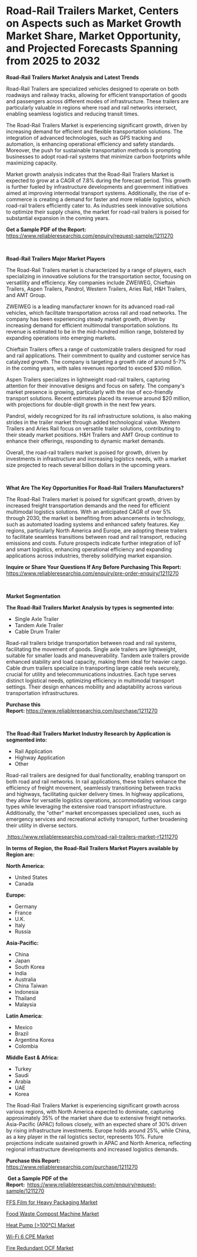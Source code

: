 <p><h1>Road-Rail Trailers Market, Centers on Aspects such as Market Growth Market Share, Market Opportunity, and Projected Forecasts Spanning from 2025 to 2032</h1></p><p><strong>Road-Rail Trailers Market Analysis and Latest Trends</strong></p>
<p><p>Road-Rail Trailers are specialized vehicles designed to operate on both roadways and railway tracks, allowing for efficient transportation of goods and passengers across different modes of infrastructure. These trailers are particularly valuable in regions where road and rail networks intersect, enabling seamless logistics and reducing transit times.</p><p>The Road-Rail Trailers Market is experiencing significant growth, driven by increasing demand for efficient and flexible transportation solutions. The integration of advanced technologies, such as GPS tracking and automation, is enhancing operational efficiency and safety standards. Moreover, the push for sustainable transportation methods is prompting businesses to adopt road-rail systems that minimize carbon footprints while maximizing capacity.</p><p>Market growth analysis indicates that the Road-Rail Trailers Market is expected to grow at a CAGR of 7.8% during the forecast period. This growth is further fueled by infrastructure developments and government initiatives aimed at improving intermodal transport systems. Additionally, the rise of e-commerce is creating a demand for faster and more reliable logistics, which road-rail trailers efficiently cater to. As industries seek innovative solutions to optimize their supply chains, the market for road-rail trailers is poised for substantial expansion in the coming years.</p></p>
<p><strong>Get a Sample PDF of the Report:&nbsp;</strong> <a href="https://www.reliableresearchiq.com/enquiry/request-sample/1211270?utm_campaign=973&utm_medium=2&utm_source=Github&utm_content=ia&utm_term=24032025&utm_id=road-rail-trailers">https://www.reliableresearchiq.com/enquiry/request-sample/1211270</a></p>
<p>&nbsp;</p>
<p><strong>Road-Rail Trailers Major Market Players</strong></p>
<p><p>The Road-Rail Trailers market is characterized by a range of players, each specializing in innovative solutions for the transportation sector, focusing on versatility and efficiency. Key companies include ZWEIWEG, Chieftain Trailers, Aspen Trailers, Pandrol, Western Trailers, Aries Rail, H&H Trailers, and AMT Group.</p><p>ZWEIWEG is a leading manufacturer known for its advanced road-rail vehicles, which facilitate transportation across rail and road networks. The company has been experiencing steady market growth, driven by increasing demand for efficient multimodal transportation solutions. Its revenue is estimated to be in the mid-hundred million range, bolstered by expanding operations into emerging markets.</p><p>Chieftain Trailers offers a range of customizable trailers designed for road and rail applications. Their commitment to quality and customer service has catalyzed growth. The company is targeting a growth rate of around 5-7% in the coming years, with sales revenues reported to exceed $30 million.</p><p>Aspen Trailers specializes in lightweight road-rail trailers, capturing attention for their innovative designs and focus on safety. The company's market presence is growing, particularly with the rise of eco-friendly transport solutions. Recent estimates placed its revenue around $20 million, with projections for double-digit growth in the next few years.</p><p>Pandrol, widely recognized for its rail infrastructure solutions, is also making strides in the trailer market through added technological value. Western Trailers and Aries Rail focus on versatile trailer solutions, contributing to their steady market positions. H&H Trailers and AMT Group continue to enhance their offerings, responding to dynamic market demands.</p><p>Overall, the road-rail trailers market is poised for growth, driven by investments in infrastructure and increasing logistics needs, with a market size projected to reach several billion dollars in the upcoming years.</p></p>
<p>&nbsp;</p>
<p><strong>What Are The Key Opportunities For Road-Rail Trailers Manufacturers?</strong></p>
<p><p>The Road-Rail Trailers market is poised for significant growth, driven by increased freight transportation demands and the need for efficient multimodal logistics solutions. With an anticipated CAGR of over 5% through 2030, the market is benefiting from advancements in technology, such as automated loading systems and enhanced safety features. Key regions, particularly North America and Europe, are adopting these trailers to facilitate seamless transitions between road and rail transport, reducing emissions and costs. Future prospects indicate further integration of IoT and smart logistics, enhancing operational efficiency and expanding applications across industries, thereby solidifying market expansion.</p></p>
<p><strong>Inquire or Share Your Questions If Any Before Purchasing This Report:</strong> <a href="https://www.reliableresearchiq.com/enquiry/pre-order-enquiry/1211270?utm_campaign=973&utm_medium=2&utm_source=Github&utm_content=ia&utm_term=24032025&utm_id=road-rail-trailers">https://www.reliableresearchiq.com/enquiry/pre-order-enquiry/1211270</a></p>
<p>&nbsp;</p>
<p><strong>Market Segmentation</strong></p>
<p><strong>The Road-Rail Trailers Market Analysis by types is segmented into:</strong></p>
<p><ul><li>Single Axle Trailer</li><li>Tandem Axle Trailer</li><li>Cable Drum Trailer</li></ul></p>
<p><p>Road-rail trailers bridge transportation between road and rail systems, facilitating the movement of goods. Single axle trailers are lightweight, suitable for smaller loads and maneuverability. Tandem axle trailers provide enhanced stability and load capacity, making them ideal for heavier cargo. Cable drum trailers specialize in transporting large cable reels securely, crucial for utility and telecommunications industries. Each type serves distinct logistical needs, optimizing efficiency in multimodal transport settings. Their design enhances mobility and adaptability across various transportation infrastructures.</p></p>
<p><strong>Purchase this Report:&nbsp;</strong><a href="https://www.reliableresearchiq.com/purchase/1211270?utm_campaign=973&utm_medium=2&utm_source=Github&utm_content=ia&utm_term=24032025&utm_id=road-rail-trailers">https://www.reliableresearchiq.com/purchase/1211270</a></p>
<p>&nbsp;</p>
<p><strong>The Road-Rail Trailers Market Industry Research by Application is segmented into:</strong></p>
<p><ul><li>Rail Application</li><li>Highway Application</li><li>Other</li></ul></p>
<p><p>Road-rail trailers are designed for dual functionality, enabling transport on both road and rail networks. In rail applications, these trailers enhance the efficiency of freight movement, seamlessly transitioning between tracks and highways, facilitating quicker delivery times. In highway applications, they allow for versatile logistics operations, accommodating various cargo types while leveraging the extensive road transport infrastructure. Additionally, the "other" market encompasses specialized uses, such as emergency services and recreational activity transport, further broadening their utility in diverse sectors.</p></p>
<p><a href="https://www.reliableresearchiq.com/road-rail-trailers-market-r1211270?utm_campaign=973&utm_medium=2&utm_source=Github&utm_content=ia&utm_term=24032025&utm_id=road-rail-trailers">&nbsp;https://www.reliableresearchiq.com/road-rail-trailers-market-r1211270</a></p>
<p><strong>In terms of Region, the Road-Rail Trailers Market Players available by Region are:</strong></p>
<p>
    <p> <strong> North America: </strong>
        <ul>
            <li>United States</li>
            <li>Canada</li>
        </ul>
        </p> 
    <p> <strong> Europe: </strong>
        <ul>
            <li>Germany</li>
            <li>France</li>
            <li>U.K.</li>
            <li>Italy</li>
            <li>Russia</li>
        </ul>
        </p> 
    <p> <strong> Asia-Pacific: </strong>
        <ul>
            <li>China</li>
            <li>Japan</li>
            <li>South Korea</li>
            <li>India</li>
            <li>Australia</li>
            <li>China Taiwan</li>
            <li>Indonesia</li>
            <li>Thailand</li>
            <li>Malaysia</li>
        </ul>
        </p> 
    <p> <strong> Latin America: </strong>
        <ul>
            <li>Mexico</li>
            <li>Brazil</li>
            <li>Argentina Korea</li>
            <li>Colombia</li>
        </ul>
        </p> 
    <p> <strong> Middle East & Africa: </strong>
        <ul>
            <li>Turkey</li>
            <li>Saudi</li>
            <li>Arabia</li>
            <li>UAE</li>
            <li>Korea</li>
        </ul>
    </p>
    </p>
<p><p>The Road-Rail Trailers Market is experiencing significant growth across various regions, with North America expected to dominate, capturing approximately 35% of the market share due to extensive freight networks. Asia-Pacific (APAC) follows closely, with an expected share of 30% driven by rising infrastructure investments. Europe holds around 25%, while China, as a key player in the rail logistics sector, represents 10%. Future projections indicate sustained growth in APAC and North America, reflecting regional infrastructure developments and increased logistics demands.</p></p>
<p><strong>Purchase this Report: </strong><a href="https://www.reliableresearchiq.com/purchase/1211270?utm_campaign=973&utm_medium=2&utm_source=Github&utm_content=ia&utm_term=24032025&utm_id=road-rail-trailers">https://www.reliableresearchiq.com/purchase/1211270</a></p>
<p>&nbsp;<strong>Get a Sample PDF of the Report:&nbsp;&nbsp;</strong><a href="https://www.reliableresearchiq.com/enquiry/request-sample/1211270?utm_campaign=973&utm_medium=2&utm_source=Github&utm_content=ia&utm_term=24032025&utm_id=road-rail-trailers">https://www.reliableresearchiq.com/enquiry/request-sample/1211270</a></p>
<p><strong></strong></p>
<p><p><a href="https://github.com/danzopachllq/Market-Research-Report-List-1/blob/main/ffs-film-for-heavy-packaging-market.md?utm_campaign=973&utm_medium=2&utm_source=Github&utm_content=ia&utm_term=24032025&utm_id=road-rail-trailers">FFS Film for Heavy Packaging Market</a></p><p><a href="https://github.com/kovasovitzzg/Market-Research-Report-List-1/blob/main/food-waste-compost-machine-market.md?utm_campaign=973&utm_medium=2&utm_source=Github&utm_content=ia&utm_term=24032025&utm_id=road-rail-trailers">Food Waste Compost Machine Market</a></p><p><a href="https://github.com/hadshpinay/Market-Research-Report-List-1/blob/main/heat-pump-100-market.md?utm_campaign=973&utm_medium=2&utm_source=Github&utm_content=ia&utm_term=24032025&utm_id=road-rail-trailers">Heat Pump (>100℃) Market</a></p><p><a href="https://github.com/catlowdarcys/Market-Research-Report-List-1/blob/main/wi-fi-6-cpe-market.md?utm_campaign=973&utm_medium=2&utm_source=Github&utm_content=ia&utm_term=24032025&utm_id=road-rail-trailers">Wi-Fi 6 CPE Market</a></p><p><a href="https://github.com/fendtdjunawo/Market-Research-Report-List-1/blob/main/fire-redundant-ocf-market.md?utm_campaign=973&utm_medium=2&utm_source=Github&utm_content=ia&utm_term=24032025&utm_id=road-rail-trailers">Fire Redundant OCF Market</a></p></p>